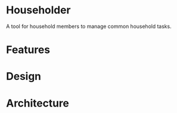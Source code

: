 # Householder

A tool for household members to manage common household tasks.

# Features
# Design
# Architecture